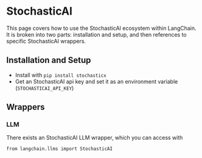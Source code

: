 StochasticAI
============

This page covers how to use the StochasticAI ecosystem within LangChain. It is broken into two parts: installation and setup, and then references to specific StochasticAI wrappers.

Installation and Setup[](#installation-and-setup "Direct link to Installation and Setup")
------------------------------------------------------------------------------------------

*   Install with `pip install stochasticx`
*   Get an StochasticAI api key and set it as an environment variable (`STOCHASTICAI_API_KEY`)

Wrappers[](#wrappers "Direct link to Wrappers")
------------------------------------------------

### LLM[](#llm "Direct link to LLM")

There exists an StochasticAI LLM wrapper, which you can access with

    from langchain.llms import StochasticAI